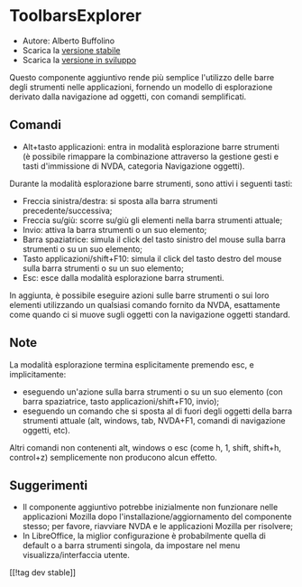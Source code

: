 # ToolbarsExplorer #

* Autore: Alberto Buffolino
* Scarica la [versione stabile][1]
* Scarica la [versione in sviluppo][2]

Questo componente aggiuntivo rende più semplice l'utilizzo delle barre degli
strumenti nelle applicazioni, fornendo un modello di esplorazione derivato
dalla navigazione ad oggetti, con comandi semplificati.

## Comandi

* Alt+tasto applicazioni: entra in modalità esplorazione barre strumenti<br/>
(è possibile rimappare la combinazione attraverso la gestione gesti e tasti d'immissione di NVDA, categoria Navigazione oggetti).

Durante la modalità esplorazione barre strumenti, sono attivi i seguenti
tasti:

* Freccia sinistra/destra: si sposta alla barra strumenti
  precedente/successiva;
* Freccia su/giù: scorre su/giù gli elementi nella barra strumenti attuale;
* Invio: attiva la barra strumenti o un suo elemento;
* Barra spaziatrice: simula il click del tasto sinistro del mouse sulla
  barra strumenti o su un suo elemento;
* Tasto applicazioni/shift+F10: simula il click del tasto destro del mouse
  sulla barra strumenti o su un suo elemento;
* Esc: esce dalla modalità esplorazione barra strumenti.

In aggiunta, è possibile eseguire azioni sulle barre strumenti o sui loro
elementi utilizzando un qualsiasi comando fornito da NVDA, esattamente come
quando ci si muove sugli oggetti con la navigazione oggetti standard.

## Note

La modalità esplorazione termina esplicitamente premendo esc, e
implicitamente:

* eseguendo un'azione sulla barra strumenti o su un suo elemento (con barra
  spaziatrice, tasto applicazioni/shift+F10, invio);
* eseguendo un comando che si sposta al di fuori degli oggetti della barra
  strumenti attuale (alt, windows, tab, NVDA+F1, comandi di navigazione
  oggetti, etc).

Altri comandi non contenenti alt, windows o esc (come h, 1, shift, shift+h,
control+z) semplicemente non producono alcun effetto.

## Suggerimenti

* Il componente aggiuntivo potrebbe inizialmente non funzionare nelle
  applicazioni Mozilla dopo l'installazione/aggiornamento del componente
  stesso; per favore, riavviare NVDA e le applicazioni Mozilla per
  risolvere;
* In LibreOffice, la miglior configurazione è probabilmente quella di
  default o a barra strumenti singola, da impostare nel menu
  visualizza/interfaccia utente.


[[!tag dev stable]]

[1]: https://addons.nvda-project.org/files/get.php?file=tbx

[2]: https://addons.nvda-project.org/files/get.php?file=tbx-dev
